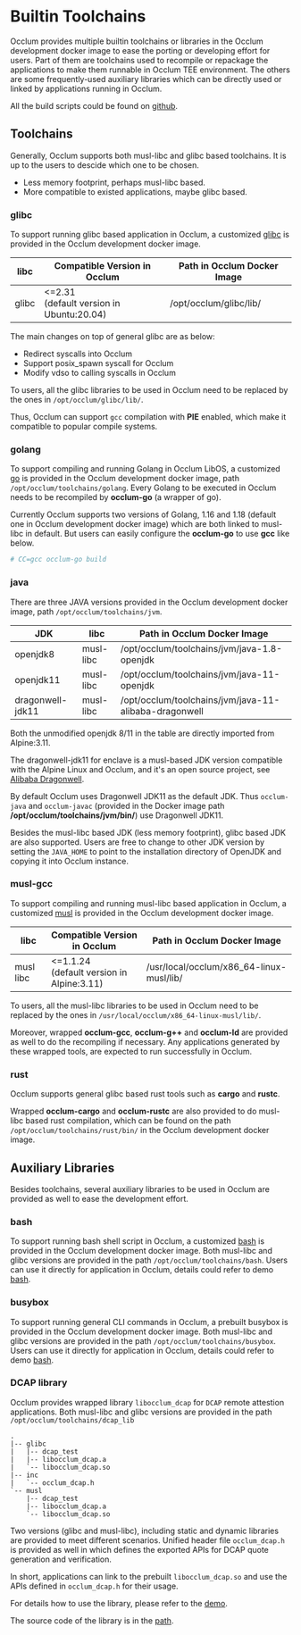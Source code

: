 # Builtin Toolchains

Occlum provides multiple builtin toolchains or libraries in the Occlum development docker image to ease the porting or developing effort for users. Part of them are toolchains used to recompile or repackage the applications to make them runnable in Occlum TEE environment. The others are some frequently-used auxiliary libraries which can be directly used or linked by applications running in Occlum.

All the build scripts could be found on [github](https://github.com/occlum/occlum/tree/master/tools/toolchains).

## Toolchains

Generally, Occlum supports both musl-libc and glibc based toolchains. It is up to the users to descide which one to be chosen.

* Less memory footprint, perhaps musl-libc based.
* More compatible to existed applications, maybe glibc based.

### glibc

To support running glibc based application in Occlum, a customized [glibc](https://github.com/occlum/glibc) is provided in the Occlum development docker image.

|    libc   |  Compatible Version in Occlum  | Path in Occlum Docker Image |
| --------- | ------------------------------ | --------------------------- |
|   glibc   | <=2.31<br>(default version in Ubuntu:20.04)  |  /opt/occlum/glibc/lib/ |

The main changes on top of general glibc are as below:

* Redirect syscalls into Occlum
* Support posix_spawn syscall for Occlum
* Modify vdso to calling syscalls in Occlum

To users, all the glibc libraries to be used in Occlum need to be replaced by the ones in ```/opt/occlum/glibc/lib/```.

Thus, Occlum can support `gcc` compilation with **PIE** enabled, which make it compatible to popular compile systems.

### golang
 
To support compiling and running Golang in Occlum LibOS, a customized [go](https://github.com/occlum/go) is provided in the Occlum development docker image, path `/opt/occlum/toolchains/golang`. Every Golang to be executed in Occlum needs to be recompiled by **occlum-go** (a wrapper of go).

Currently Occlum supports two versions of Golang, 1.16 and 1.18 (default one in Occlum development docker image) which are both linked to musl-libc in default. But users can easily configure the **occlum-go** to use **gcc** like below.
```bash
# CC=gcc occlum-go build
```

### java

There are three JAVA versions provided in the Occlum development docker image, path `/opt/occlum/toolchains/jvm`.

|    JDK   |  libc  | Path in Occlum Docker Image |
| --------- | ------ | --------------------------- |
| openjdk8 |  musl-libc |  /opt/occlum/toolchains/jvm/java-1.8-openjdk |
| openjdk11 |  musl-libc |  /opt/occlum/toolchains/jvm/java-11-openjdk |
| dragonwell-jdk11 |  musl-libc |  /opt/occlum/toolchains/jvm/java-11-alibaba-dragonwell |

Both the unmodified openjdk 8/11 in the table are directly imported from Alpine:3.11.

The dragonwell-jdk11 for enclave is a musl-based JDK version compatible with the Alpine Linux and Occlum, and it's an open source project, see [Alibaba Dragonwell](https://github.com/alibaba/dragonwell11/tree/dragonwell-for-enclave).

By default Occlum uses Dragonwell JDK11 as the default JDK. Thus `occlum-java` and `occlum-javac` (provided in the Docker image path **/opt/occlum/toolchains/jvm/bin/**) use Dragonwell JDK11. 

Besides the musl-libc based JDK (less memory footprint), glibc based JDK are also supported. Users are free to change to other JDK version by setting the `JAVA_HOME` to point to the installation directory of OpenJDK and copying it into Occlum instance.

### musl-gcc

To support compiling and running musl-libc based application in Occlum, a customized [musl](https://github.com/occlum/musl) is provided in the Occlum development docker image.

|    libc   |  Compatible Version in Occlum  | Path in Occlum Docker Image |
| --------- | ------------------------------ | --------------------------- |
| musl libc | <=1.1.24<br>(default version in Alpine:3.11) | /usr/local/occlum/x86_64-linux-musl/lib/ |

To users, all the musl-libc libraries to be used in Occlum need to be replaced by the ones in ```/usr/local/occlum/x86_64-linux-musl/lib/```.

Moreover, wrapped **occlum-gcc**, **occlum-g++** and **occlum-ld** are provided as well to do the recompiling if necessary. Any applications generated by these wrapped tools, are expected to run successfully in Occlum.

### rust

Occlum supports general glibc based rust tools such as **cargo** and **rustc**.

Wrapped **occlum-cargo** and **occlum-rustc** are also provided to do musl-libc based rust compilation, which can be found on the path `/opt/occlum/toolchains/rust/bin/` in the Occlum development docker image.

## Auxiliary Libraries

Besides toolchains, several auxiliary libraries to be used in Occlum are provided as well to ease the development effort.

### bash

To support running bash shell script in Occlum, a customized [bash](https://github.com/occlum/bash) is provided in the Occlum development docker image. Both musl-libc and glibc versions are provided in the path `/opt/occlum/toolchains/bash`. Users can use it directly for application in Occlum, details could refer to demo [bash](https://github.com/occlum/occlum/tree/master/demos/bash).

### busybox

To support running general CLI commands in Occlum, a prebuilt busybox is provided in the Occlum development docker image. Both musl-libc and glibc versions are provided in the path `/opt/occlum/toolchains/busybox`. Users can use it directly for application in Occlum, details could refer to demo [bash](https://github.com/occlum/occlum/tree/master/demos/bash).

### DCAP library

Occlum provides wrapped library `libocclum_dcap` for `DCAP` remote attestion applications.
Both musl-libc and glibc versions are provided in the path `/opt/occlum/toolchains/dcap_lib`

```
.
|-- glibc
|   |-- dcap_test
|   |-- libocclum_dcap.a
|   `-- libocclum_dcap.so
|-- inc
|   `-- occlum_dcap.h
`-- musl
    |-- dcap_test
    |-- libocclum_dcap.a
    `-- libocclum_dcap.so
```

Two versions (glibc and musl-libc), including static and dynamic libraries are provided to meet different scenarios. Unified header file `occlum_dcap.h` is provided as well in which defines the exported APIs for DCAP quote generation and verification.

In short, applications can link to the prebuilt `libocclum_dcap.so` and use the APIs defined in `occlum_dcap.h` for their usage.

For details how to use the library, please refer to the [demo](https://github.com/occlum/occlum/tree/master/demos/remote_attestation/dcap).

The source code of the library is in the [path](https://github.com/occlum/occlum/tools/toolchains/dcap_lib/).
